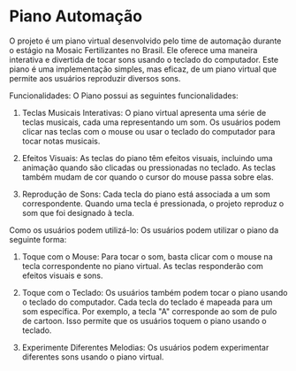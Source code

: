 # Piano Automação



O projeto é um piano virtual desenvolvido pelo time de automação durante o estágio na Mosaic Fertilizantes no Brasil. Ele oferece uma maneira interativa e divertida de tocar sons usando o teclado do computador. Este piano é uma implementação simples, mas eficaz, de um piano virtual que permite aos usuários reproduzir diversos sons.

Funcionalidades:
O Piano possui as seguintes funcionalidades:

1. Teclas Musicais Interativas: O piano virtual apresenta uma série de teclas musicais, cada uma representando um som. Os usuários podem clicar nas teclas com o mouse ou usar o teclado do computador para tocar notas musicais.

2. Efeitos Visuais: As teclas do piano têm efeitos visuais, incluindo uma animação quando são clicadas ou pressionadas no teclado. As teclas também mudam de cor quando o cursor do mouse passa sobre elas.

3. Reprodução de Sons: Cada tecla do piano está associada a um som correspondente. Quando uma tecla é pressionada, o projeto reproduz o som que foi designado à tecla.

Como os usuários podem utilizá-lo:
Os usuários podem utilizar o piano da seguinte forma:

1. Toque com o Mouse: Para tocar o som, basta clicar com o mouse na tecla correspondente no piano virtual. As teclas responderão com efeitos visuais e sons.

2. Toque com o Teclado: Os usuários também podem tocar o piano usando o teclado do computador. Cada tecla do teclado é mapeada para um som específica. Por exemplo, a tecla "A" corresponde ao som de pulo de cartoon. Isso permite que os usuários toquem o piano usando o teclado.

3. Experimente Diferentes Melodias: Os usuários podem experimentar diferentes sons usando o piano virtual.
